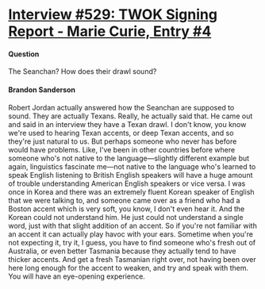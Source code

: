 # [Interview #529: TWOK Signing Report - Marie Curie, Entry #4](https://www.theoryland.com/intvmain.php?i=529#4)

#### Question

The Seanchan? How does their drawl sound?

#### Brandon Sanderson

Robert Jordan actually answered how the Seanchan are supposed to sound. They are actually Texans. Really, he actually said that. He came out and said in an interview they have a Texan drawl. I don't know, you know we're used to hearing Texan accents, or deep Texan accents, and so they're just natural to us. But perhaps someone who never has before would have problems. Like, I've been in other countries before where someone who's not native to the language—slightly different example but again, linguistics fascinate me—not native to the language who's learned to speak English listening to British English speakers will have a huge amount of trouble understanding American English speakers or vice versa. I was once in Korea and there was an extremely fluent Korean speaker of English that we were talking to, and someone came over as a friend who had a Boston accent which is very soft, you know, I don't even hear it. And the Korean could not understand him. He just could not understand a single word, just with that slight addition of an accent. So if you're not familiar with an accent it can actually play havoc with your ears. Sometime when you're not expecting it, try it, I guess, you have to find someone who's fresh out of Australia, or even better Tasmania because they actually tend to have thicker accents. And get a fresh Tasmanian right over, not having been over here long enough for the accent to weaken, and try and speak with them. You will have an eye-opening experience.

